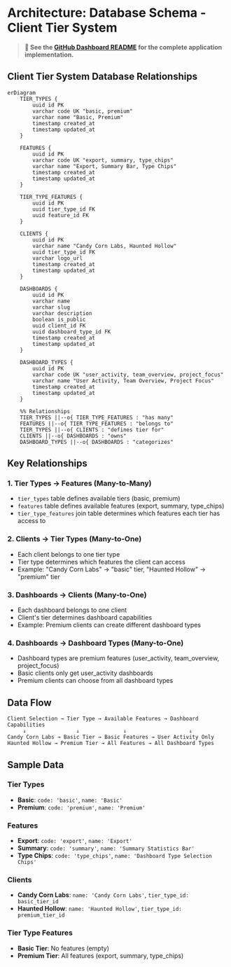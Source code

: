 # Architecture: Database Schema - Client Tier System

> **📖 See the [GitHub Dashboard README](../packages/github-dashboard/README.md) for the complete application implementation.**

## Client Tier System Database Relationships

```mermaid
erDiagram
    TIER_TYPES {
        uuid id PK
        varchar code UK "basic, premium"
        varchar name "Basic, Premium"
        timestamp created_at
        timestamp updated_at
    }

    FEATURES {
        uuid id PK
        varchar code UK "export, summary, type_chips"
        varchar name "Export, Summary Bar, Type Chips"
        timestamp created_at
        timestamp updated_at
    }

    TIER_TYPE_FEATURES {
        uuid id PK
        uuid tier_type_id FK
        uuid feature_id FK
    }

    CLIENTS {
        uuid id PK
        varchar name "Candy Corn Labs, Haunted Hollow"
        uuid tier_type_id FK
        varchar logo_url
        timestamp created_at
        timestamp updated_at
    }

    DASHBOARDS {
        uuid id PK
        varchar name
        varchar slug
        varchar description
        boolean is_public
        uuid client_id FK
        uuid dashboard_type_id FK
        timestamp created_at
        timestamp updated_at
    }

    DASHBOARD_TYPES {
        uuid id PK
        varchar code UK "user_activity, team_overview, project_focus"
        varchar name "User Activity, Team Overview, Project Focus"
        timestamp created_at
        timestamp updated_at
    }

    %% Relationships
    TIER_TYPES ||--o{ TIER_TYPE_FEATURES : "has many"
    FEATURES ||--o{ TIER_TYPE_FEATURES : "belongs to"
    TIER_TYPES ||--o{ CLIENTS : "defines tier for"
    CLIENTS ||--o{ DASHBOARDS : "owns"
    DASHBOARD_TYPES ||--o{ DASHBOARDS : "categorizes"
```

## Key Relationships

### 1. **Tier Types → Features (Many-to-Many)**

- `tier_types` table defines available tiers (basic, premium)
- `features` table defines available features (export, summary, type_chips)
- `tier_type_features` join table determines which features each tier has access to

### 2. **Clients → Tier Types (Many-to-One)**

- Each client belongs to one tier type
- Tier type determines which features the client can access
- Example: "Candy Corn Labs" → "basic" tier, "Haunted Hollow" → "premium" tier

### 3. **Dashboards → Clients (Many-to-One)**

- Each dashboard belongs to one client
- Client's tier determines dashboard capabilities
- Example: Premium clients can create different dashboard types

### 4. **Dashboards → Dashboard Types (Many-to-One)**

- Dashboard types are premium features (user_activity, team_overview, project_focus)
- Basic clients only get user_activity dashboards
- Premium clients can choose from all dashboard types

## Data Flow

```
Client Selection → Tier Type → Available Features → Dashboard Capabilities
     ↓                ↓              ↓                    ↓
Candy Corn Labs → Basic Tier → Basic Features → User Activity Only
Haunted Hollow → Premium Tier → All Features → All Dashboard Types
```

## Sample Data

### Tier Types

- **Basic**: `code: 'basic'`, `name: 'Basic'`
- **Premium**: `code: 'premium'`, `name: 'Premium'`

### Features

- **Export**: `code: 'export'`, `name: 'Export'`
- **Summary**: `code: 'summary'`, `name: 'Summary Statistics Bar'`
- **Type Chips**: `code: 'type_chips'`, `name: 'Dashboard Type Selection Chips'`

### Clients

- **Candy Corn Labs**: `name: 'Candy Corn Labs'`, `tier_type_id: basic_tier_id`
- **Haunted Hollow**: `name: 'Haunted Hollow'`, `tier_type_id: premium_tier_id`

### Tier Type Features

- **Basic Tier**: No features (empty)
- **Premium Tier**: All features (export, summary, type_chips)
